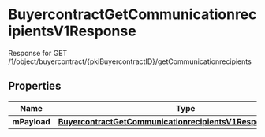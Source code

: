 

# BuyercontractGetCommunicationrecipientsV1Response

Response for GET /1/object/buyercontract/{pkiBuyercontractID}/getCommunicationrecipients

## Properties

| Name | Type | Description | Notes |
|------------ | ------------- | ------------- | -------------|
|**mPayload** | [**BuyercontractGetCommunicationrecipientsV1ResponseMPayload**](BuyercontractGetCommunicationrecipientsV1ResponseMPayload.md) |  |  |



